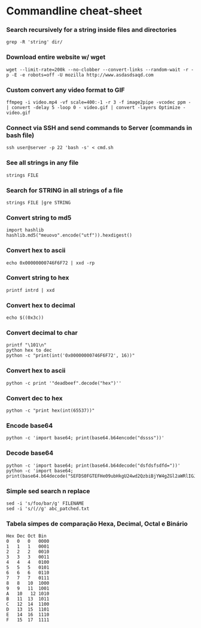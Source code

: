 # Commandline cheat-sheet

### Search recursively for a string inside files and directories 
```
grep -R 'string' dir/
```

### Download entire website w/ wget
```
wget --limit-rate=200k --no-clobber --convert-links --random-wait -r -p -E -e robots=off -U mozilla http://www.asdasdsaqd.com
```

### Custom convert any video format to GIF
```
ffmpeg -i video.mp4 -vf scale=400:-1 -r 3 -f image2pipe -vcodec ppm - | convert -delay 5 -loop 0 - video.gif | convert -layers Optimize - video.gif
```

### Connect via SSH and send commands to Server (commands in bash file)
```
ssh user@server -p 22 'bash -s' < cmd.sh
```

### See all strings in any file
```
strings FILE
```

### Search for STRING in all strings of a file
```
strings FILE |gre STRING
```

### Convert string to md5
```
import hashlib
hashlib.md5("meuovo".encode("utf")).hexdigest()
```

### Convert hex to ascii
```
echo 0x00000000746F6F72 | xxd -rp
```

### Convert string to hex 
```
printf intrd | xxd
```

### Convert hex to decimal
```
echo $((0x3c))
```

### Convert decimal to char
```
printf "\101\n"
python hex to dec
python -c "print(int('0x00000000746F6F72', 16))"
```

### Convert hex to ascii
```
python -c print '"deadbeef".decode("hex")''
```

### Convert dec to hex
```
python -c "print hex(int(65537))"
```

### Encode base64
```
python -c 'import base64; print(base64.b64encode("dssss"))'
```

### Decode base64
```
python -c 'import base64; print(base64.b64decode("dsfdsfsdfd="))'
python -c 'import base64; print(base64.b64decode("SEFDS0FGTEFHe09ubHkgU24wd2QzbiBjYW4gZGl2aWRlIGJ5IFplcjB9Cg=="))'
```

### Simple sed search n replace
```
sed -i 's/foo/bar/g' FILENAME
sed -i 's/(//g' abc_patched.txt
```


### Tabela simpes de comparação Hexa, Decimal, Octal e Binário

```
Hex	Dec	Oct	Bin
0   0   0   0000
1   1   1   0001
2   2   2   0010
3   3   3   0011
4   4   4   0100
5 	5 	5 	0101
6 	6 	6 	0110
7 	7 	7 	0111
8 	8 	10 	1000
9 	9 	11	1001
A 	10	 12	1010
B 	11	13	1011
C 	12	14	1100
D 	13	15	1101
E 	14	16	1110
F 	15	17	1111
```
